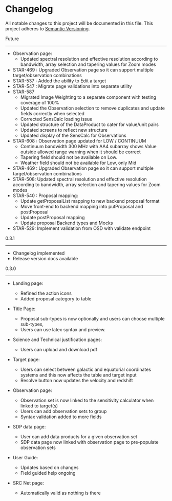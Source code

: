 # Changelog

All notable changes to this project will be documented in this file.
This project adheres to [Semantic Versioning](http://semver.org/).

Future

---

* Observation page: 
   - Updated spectral resolution and effective resolution according to bandwidth, array selection and tapering values for Zoom modes
* STAR-469 : Upgraded Observation page so it can support multiple target/observation combinations
* STAR-537 : Added the ability to Edit a target
* STAR-547 : Migrate page validations into separate utility 
* STAR-587
   - Migrated Image Weighting to a separate component with testing coverage of 100%
   - Updated the Observation selection to remove duplicates and update fields correctly when selected
   - Corrected SensCalc loading issue
   - Updated structure of the DataProduct to cater for value/unit pairs
   - Updated screens to reflect new structure
   - Updated display of the SensCalc for Observations
* STAR-608 : Observation page updated for LOW / CONTINUUM
   - Continuum bandwidth 300 MHz with AA4 subarray shows Value outside allowed range warning when it should be correct
   - Tapering field should not be available on Low.
   - Weather field should not be available for Low, only Mid
* STAR-469 : Upgraded Observation page so it can support multiple target/observation combinations
* STAR-508: Updated spectral resolution and effective resolution according to bandwidth, array selection and tapering values for Zoom modes
* STAR-540 : Proposal mapping:
   - Update getProposalList mapping to new backend proposal format
   - Move front-end to backend mapping into putProposal and postProposal
   - Update postProposal mapping
   - Update proposal Backend types and Mocks
* STAR-529: Implement validation from OSD with validate endpoint

0.3.1

---

* Changelog implemented
* Release version docs available

0.3.0

---

* Landing page:
   - Refined the action icons
   - Added proposal category to table

* Title Page:
   - Proposal sub-types is now optionally and users can choose multiple sub-types,
   - Users can use latex syntax and preview.

* Science and Technical justification pages:
   - Users can upload and download pdf

* Target page:
   - Users can select between galactic and equatorial coordinates systems and this now affects the table and target input
   - Resolve button now updates the velocity and redshift

* Observation page:
   - Observation set is now linked to the sensitivity calculator when linked to target(s)
   - Users can add observation sets to group
   - Syntax validation added to more fields

* SDP data page:
   - User can add data products for a given observation set
   - SDP data page now linked with observation page to pre-populate observation sets

* User Guide:
   - Updates based on changes
   - Field guided help ongoing

* SRC Net page:
   - Automatically valid as nothing is there
